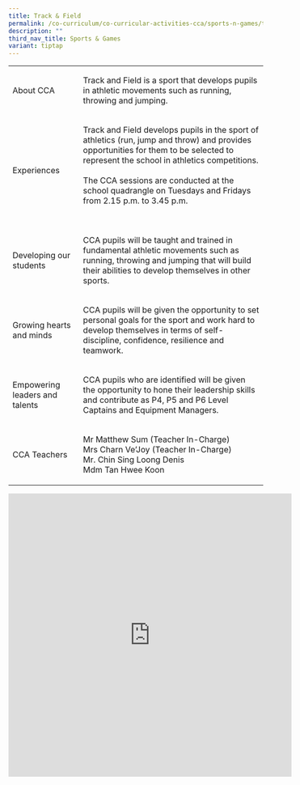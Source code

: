 ```yaml
---
title: Track & Field
permalink: /co-curriculum/co-curricular-activities-cca/sports-n-games/track-n-field/
description: ""
third_nav_title: Sports & Games
variant: tiptap
---
```

<table style="minWidth: 50px">
<colgroup>
<col>
<col>
</colgroup>
<tbody>
<tr>
<td rowspan="1" colspan="1">
<p>About CCA</p>
<p></p>
</td>
<td rowspan="1" colspan="1">
<p>Track and Field is a sport that develops pupils in athletic movements
such as running, throwing and jumping.</p>
</td>
</tr>
<tr>
<td rowspan="1" colspan="1">
<p>Experiences</p>
</td>
<td rowspan="1" colspan="1">
<p>Track and Field develops pupils in the sport of athletics (run, jump and
throw) and provides opportunities for them to be selected to represent
the school in athletics competitions.
<br>
<br>The CCA sessions are conducted at the school quadrangle on Tuesdays and
Fridays from 2.15 p.m. to 3.45 p.m.
<br>
<br>
</p>
</td>
</tr>
<tr>
<td rowspan="1" colspan="1">
<p>Developing our students</p>
</td>
<td rowspan="1" colspan="1">
<p>CCA pupils will be taught and trained in fundamental athletic movements
such as running, throwing and jumping that will build their abilities to
develop themselves in other sports.</p>
</td>
</tr>
<tr>
<td rowspan="1" colspan="1">
<p>Growing hearts and minds</p>
</td>
<td rowspan="1" colspan="1">
<p>CCA pupils will be given the opportunity to set personal goals for the
sport and work hard to develop themselves in terms of self-discipline,
confidence, resilience and teamwork.
<br>
</p>
</td>
</tr>
<tr>
<td rowspan="1" colspan="1">
<p>Empowering leaders and talents</p>
</td>
<td rowspan="1" colspan="1">
<p>CCA pupils who are identified will be given the opportunity to hone their
leadership skills and contribute as P4, P5 and P6 Level Captains and Equipment
Managers.
<br>
</p>
</td>
</tr>
<tr>
<td rowspan="1" colspan="1">
<p>CCA Teachers</p>
</td>
<td rowspan="1" colspan="1">
<p>Mr Matthew Sum (Teacher In-Charge)
<br>Mrs Charn Ve’Joy (Teacher In-Charge)
<br>Mr. Chin Sing Loong Denis
<br>Mdm Tan Hwee Koon</p>
</td>
</tr>
</tbody>
</table>
<div class="iframe-wrapper">
<iframe height="560" width="560" allowfullscreen="true" frameborder="0" src="https://docs.google.com/presentation/d/e/2PACX-1vQyt6zJT2razXWEaKxgzXwqgU9suMm6-jl4gjFOwFp0nO24cJsc3LxMn4fbbugYsB5Ap8bo_EDDSJOf/embed?start=true&amp;loop=true&amp;delayms=3000"></iframe>
</div>
<p></p>